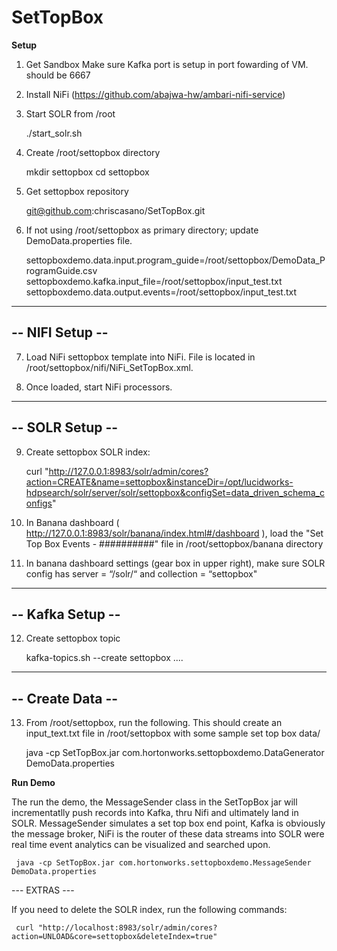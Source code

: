 # SetTopBox

<b>Setup</b>

1) Get Sandbox
     Make sure Kafka port is setup in port fowarding of VM.  should be 6667
     
2) Install NiFi (https://github.com/abajwa-hw/ambari-nifi-service)

3) Start SOLR from /root 

     ./start_solr.sh

4) Create /root/settopbox directory

     mkdir settopbox
     cd settopbox

5) Get settopbox repository

     git@github.com:chriscasano/SetTopBox.git

6) If not using /root/settopbox as primary directory; update DemoData.properties file.

     settopboxdemo.data.input.program_guide=/root/settopbox/DemoData_ProgramGuide.csv
     settopboxdemo.kafka.input_file=/root/settopbox/input_test.txt
     settopboxdemo.data.output.events=/root/settopbox/input_test.txt

----------------
-- NIFI Setup --
----------------

7) Load NiFi settopbox template into NiFi.  File is located in /root/settopbox/nifi/NiFi_SetTopBox.xml.  

8) Once loaded, start NiFi processors.

----------------
-- SOLR Setup --
----------------

9) Create settopbox SOLR index: 

     curl "http://127.0.0.1:8983/solr/admin/cores?action=CREATE&name=settopbox&instanceDir=/opt/lucidworks-hdpsearch/solr/server/solr/settopbox&configSet=data_driven_schema_configs"

10) In Banana dashboard ( http://127.0.0.1:8983/solr/banana/index.html#/dashboard ), load the "Set Top Box Events - ##########" file in /root/settopbox/banana directory

11) In banana dashboard settings (gear box in upper right), make sure SOLR config has server = “/solr/“ and collection = “settopbox"

-----------------
-- Kafka Setup --
-----------------     

12) Create settopbox topic

     kafka-topics.sh --create settopbox ....

-----------------
-- Create Data --
-----------------     

13) From /root/settopbox, run the following.  This should create an input_text.txt file in /root/settopbox with some sample set top box data/

     java -cp SetTopBox.jar com.hortonworks.settopboxdemo.DataGenerator DemoData.properties

<b>Run Demo</b>

The run the demo, the MessageSender class in the SetTopBox jar will incrementatlly push records into Kafka, thru Nifi and ultimately land in SOLR.  MessageSender simulates a set top box end point, Kafka is obviously the message broker, NiFi is the router of these data streams into SOLR were real time event analytics can be visualized and searched upon.

     java -cp SetTopBox.jar com.hortonworks.settopboxdemo.MessageSender DemoData.properties

--- EXTRAS ---

If you need to delete the SOLR index, run the following commands: 

     curl "http://localhost:8983/solr/admin/cores?action=UNLOAD&core=settopbox&deleteIndex=true"
